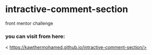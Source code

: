 # intractive-comment-section
front mentor challenge
### you can visit from here:
< https://kawthermohamed.github.io/intractive-comment-section/>
